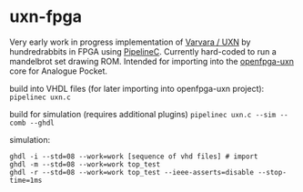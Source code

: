 # uxn-fpga
Very early work in progress implementation of [Varvara / UXN](https://100r.co/site/uxn.html) by hundredrabbits in FPGA using [PipelineC](https://github.com/JulianKemmerer/PipelineC). Currently hard-coded to run a mandelbrot set drawing ROM. Intended for importing into the [openfpga-uxn](https://github.com/tsalvo/openfpga-uxn) core for Analogue Pocket.

build into VHDL files (for later importing into openfpga-uxn project):
`pipelinec uxn.c`

build for simulation (requires additional plugins)
`pipelinec uxn.c --sim --comb --ghdl` 

simulation:
```
ghdl -i --std=08 --work=work [sequence of vhd files] # import
ghdl -m --std=08 --work=work top_test
ghdl -r --std=08 --work=work top_test --ieee-asserts=disable --stop-time=1ms
```
